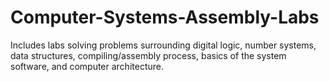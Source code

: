 # Computer-Systems-Assembly-Labs
Includes labs solving problems surrounding digital logic, number systems, data structures, compiling/assembly process, basics of the system software, and computer architecture.
